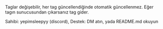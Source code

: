 Taglar değişebilir, her tag güncellendiğinde otomatik güncellenmez.
Eğer tagın sunucusundan çıkarsanız tag gider.

Sahibi: yepimsleepyy (discord),
Destek: DM atın, yada README.md okuyun
